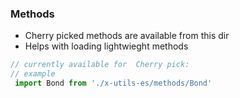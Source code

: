 ### Methods
- Cherry picked methods are available from this dir
- Helps with loading lightwieght methods

```js
// currently available for  Cherry pick:
// example
 import Bond from './x-utils-es/methods/Bond'   
```